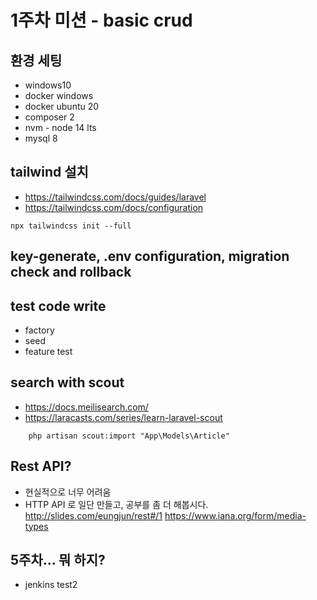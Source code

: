 # 1주차 미션 - basic crud

## 환경 세팅

-   windows10
-   docker windows
-   docker ubuntu 20
-   composer 2
-   nvm - node 14 lts
-   mysql 8

## tailwind 설치

-   https://tailwindcss.com/docs/guides/laravel
-   https://tailwindcss.com/docs/configuration

```
npx tailwindcss init --full
```

## key-generate, .env configuration, migration check and rollback

## test code write

-   factory
-   seed
-   feature test

## search with scout

-   https://docs.meilisearch.com/
-   https://laracasts.com/series/learn-laravel-scout

```
    php artisan scout:import "App\Models\Article"
```

## Rest API?

-   현실적으로 너무 어려움
-   HTTP API 로 일단 만들고, 공부를 좀 더 해봅시다.
    http://slides.com/eungjun/rest#/1
    https://www.iana.org/form/media-types

## 5주차... 뭐 하지?
- jenkins test2
